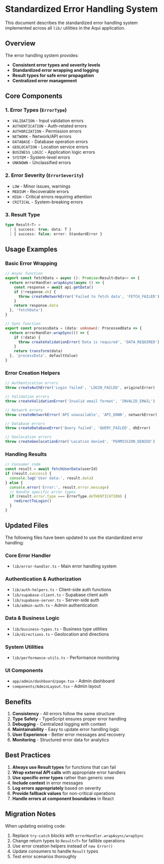 # Standardized Error Handling System

This document describes the standardized error handling system implemented across all `lib/` utilities in the Aqui application.

## Overview

The error handling system provides:
- **Consistent error types and severity levels**
- **Standardized error wrapping and logging**
- **Result types for safe error propagation**
- **Centralized error management**

## Core Components

### 1. Error Types (`ErrorType`)
- `VALIDATION` - Input validation errors
- `AUTHENTICATION` - Auth-related errors
- `AUTHORIZATION` - Permission errors
- `NETWORK` - Network/API errors
- `DATABASE` - Database operation errors
- `GEOLOCATION` - Location service errors
- `BUSINESS_LOGIC` - Application logic errors
- `SYSTEM` - System-level errors
- `UNKNOWN` - Unclassified errors

### 2. Error Severity (`ErrorSeverity`)
- `LOW` - Minor issues, warnings
- `MEDIUM` - Recoverable errors
- `HIGH` - Critical errors requiring attention
- `CRITICAL` - System-breaking errors

### 3. Result Type
```typescript
type Result<T> = 
  | { success: true; data: T }
  | { success: false; error: StandardError }
```

## Usage Examples

### Basic Error Wrapping
```typescript
// Async function
export const fetchData = async (): Promise<Result<Data>> => {
  return errorHandler.wrapAsync(async () => {
    const response = await api.getData()
    if (!response.ok) {
      throw createNetworkError('Failed to fetch data', 'FETCH_FAILED')
    }
    return response.data
  }, 'fetchData')
}

// Sync function
export const processData = (data: unknown): ProcessedData => {
  return errorHandler.wrapSync(() => {
    if (!data) {
      throw createValidationError('Data is required', 'DATA_REQUIRED')
    }
    return transform(data)
  }, 'processData', defaultValue)
}
```

### Error Creation Helpers
```typescript
// Authentication errors
throw createAuthError('Login failed', 'LOGIN_FAILED', originalError)

// Validation errors
throw createValidationError('Invalid email format', 'INVALID_EMAIL')

// Network errors
throw createNetworkError('API unavailable', 'API_DOWN', networkError)

// Database errors
throw createDatabaseError('Query failed', 'QUERY_FAILED', dbError)

// Geolocation errors
throw createGeolocationError('Location denied', 'PERMISSION_DENIED')
```

### Handling Results
```typescript
// Consumer code
const result = await fetchUserData(userId)
if (result.success) {
  console.log('User data:', result.data)
} else {
  console.error('Error:', result.error.message)
  // Handle specific error types
  if (result.error.type === ErrorType.AUTHENTICATION) {
    redirectToLogin()
  }
}
```

## Updated Files

The following files have been updated to use the standardized error handling:

### Core Error Handler
- `lib/error-handler.ts` - Main error handling system

### Authentication & Authorization
- `lib/auth-helpers.ts` - Client-side auth functions
- `lib/supabase-client.ts` - Supabase client auth
- `lib/supabase-server.ts` - Server-side auth
- `lib/admin-auth.ts` - Admin authentication

### Data & Business Logic
- `lib/business-types.ts` - Business type utilities
- `lib/directions.ts` - Geolocation and directions

### System Utilities
- `lib/performance-utils.ts` - Performance monitoring

### UI Components
- `app/admin/dashboard/page.tsx` - Admin dashboard
- `components/AdminLayout.tsx` - Admin layout

## Benefits

1. **Consistency** - All errors follow the same structure
2. **Type Safety** - TypeScript ensures proper error handling
3. **Debugging** - Centralized logging with context
4. **Maintainability** - Easy to update error handling logic
5. **User Experience** - Better error messages and recovery
6. **Monitoring** - Structured error data for analytics

## Best Practices

1. **Always use Result types** for functions that can fail
2. **Wrap external API calls** with appropriate error handlers
3. **Use specific error types** rather than generic ones
4. **Include context** in error messages
5. **Log errors appropriately** based on severity
6. **Provide fallback values** for non-critical operations
7. **Handle errors at component boundaries** in React

## Migration Notes

When updating existing code:
1. Replace `try-catch` blocks with `errorHandler.wrapAsync/wrapSync`
2. Change return types to `Result<T>` for fallible operations
3. Use error creation helpers instead of `new Error()`
4. Update consumers to handle `Result` types
5. Test error scenarios thoroughly